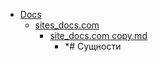- <a href = "E:\Node_projects\Node_Way\NBase\_Md\_Index\__Closer\_JS\Yuidocjs\content\Docs\cat.Docs\dir.Docs.md">Docs</a>
    - <a href = "E:\Node_projects\Node_Way\NBase\_Md\_Index\__Closer\_JS\Yuidocjs\content\Docs\sites_docs.com\cat.sites_docs.com\dir.sites_docs.com.md">sites_docs.com</a>
        - <a href = "E:\Node_projects\Node_Way\NBase\_Md\_Index\__Closer\_JS\Yuidocjs\content\Docs\sites_docs.com\site_docs.com copy.md">site_docs.com copy.md</a>
            - *# Сущности
    

